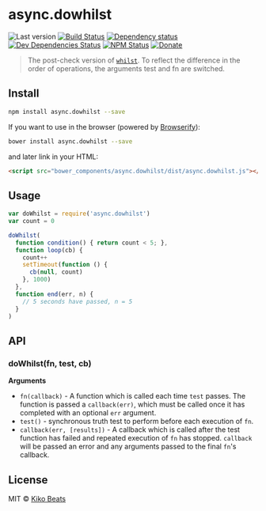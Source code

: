 # async.dowhilst

![Last version](https://img.shields.io/github/tag/Kikobeats/async.dowhilst.svg?style=flat-square)
[![Build Status](http://img.shields.io/travis/Kikobeats/async.dowhilst/master.svg?style=flat-square)](https://travis-ci.org/Kikobeats/async.dowhilst)
[![Dependency status](http://img.shields.io/david/Kikobeats/async.dowhilst.svg?style=flat-square)](https://david-dm.org/Kikobeats/async.dowhilst)
[![Dev Dependencies Status](http://img.shields.io/david/dev/Kikobeats/async.dowhilst.svg?style=flat-square)](https://david-dm.org/Kikobeats/async.dowhilst#info=devDependencies)
[![NPM Status](http://img.shields.io/npm/dm/async.dowhilst.svg?style=flat-square)](https://www.npmjs.org/package/async.dowhilst)
[![Donate](https://img.shields.io/badge/donate-paypal-blue.svg?style=flat-square)](https://paypal.me/Kikobeats)

> The post-check version of [`whilst`](https://github.com/async-js/async.whilst). To reflect the difference in the order of operations, the arguments test and fn are switched.

## Install

```bash
npm install async.dowhilst --save
```
If you want to use in the browser (powered by [Browserify](http://browserify.org/)):

```bash
bower install async.dowhilst --save
```

and later link in your HTML:

```html
<script src="bower_components/async.dowhilst/dist/async.dowhilst.js"></script>
```
## Usage

```js
var doWhilst = require('async.dowhilst')
var count = 0

doWhilst(
  function condition() { return count < 5; },
  function loop(cb) {
    count++
    setTimeout(function () {
      cb(null, count)
    }, 1000)
  },
  function end(err, n) {
    // 5 seconds have passed, n = 5
  }
)
```

## API

### doWhilst(fn, test, cb)

__Arguments__

* `fn(callback)` - A function which is called each time `test` passes. The function is
passed a `callback(err)`, which must be called once it has completed with an
optional `err` argument.
* `test()` - synchronous truth test to perform before each execution of `fn`.
* `callback(err, [results])` - A callback which is called after the test
  function has failed and repeated execution of `fn` has stopped. `callback`
  will be passed an error and any arguments passed to the final `fn`'s callback.

## License

MIT © [Kiko Beats](http://kikobeats.com)
